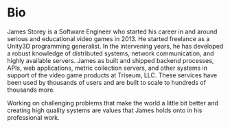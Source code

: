 # Bio
James Storey is a Software Engineer who started his career in and around serious and educational video games in 2013.
He started freelance as a Unity3D programming generalist. In the intervening years, he has developed a robust knowledge of
distributed systems, network communication, and highly available servers.
James as built and shipped backend processes, APIs, web applications, metric collection servers, and other systems in support of the video game products at Triseum, LLC.
These services have been used by thousands of users and are built to scale to hundreds of thousands more.

Working on challenging problems that make the world a little bit better and creating high quality systems are values that James holds onto in his professional work.
